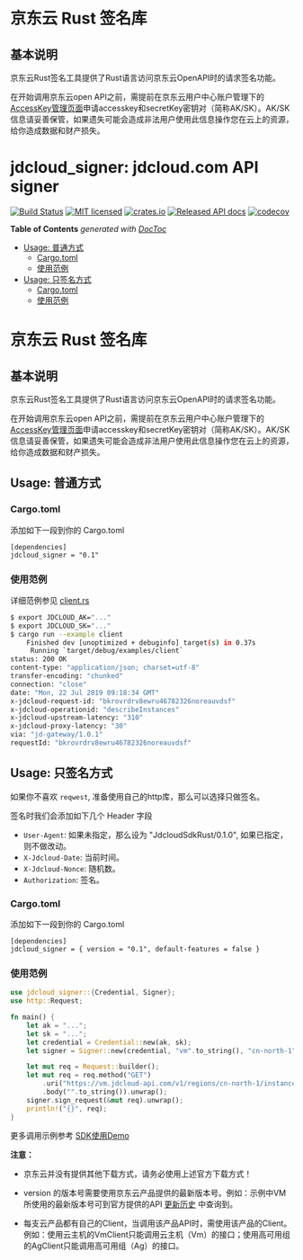 # 京东云 Rust 签名库
## 基本说明
京东云Rust签名工具提供了Rust语言访问京东云OpenAPI时的请求签名功能。

在开始调用京东云open API之前，需提前在京东云用户中心账户管理下的[AccessKey管理页面](https://uc.jdcloud.com/accesskey/index)申请accesskey和secretKey密钥对（简称AK/SK）。AK/SK信息请妥善保管，如果遗失可能会造成非法用户使用此信息操作您在云上的资源，给你造成数据和财产损失。
# jdcloud_signer: jdcloud.com API signer

[![Build Status](https://travis-ci.org/jdcloud-api/jdcloud-sdk-rust-signer.svg?branch=master)](https://travis-ci.org/jdcloud-api/jdcloud-sdk-rust-signer)
[![MIT licensed](https://img.shields.io/badge/license-Apache--2.0-blue.svg)](https://www.apache.org/licenses/LICENSE-2.0.html)
[![crates.io](https://meritbadge.herokuapp.com/jdcloud_signer)](https://crates.io/crates/jdcloud_signer)
[![Released API docs](https://docs.rs/jdcloud_signer/badge.svg)](https://docs.rs/jdcloud_signer)
[![codecov](https://codecov.io/gh/jdcloud-api/jdcloud-sdk-rust-signer/branch/master/graph/badge.svg)](https://codecov.io/gh/jdcloud-api/jdcloud-sdk-rust-signer)

<!-- START doctoc generated TOC please keep comment here to allow auto update -->
<!-- DON'T EDIT THIS SECTION, INSTEAD RE-RUN doctoc TO UPDATE -->
**Table of Contents**  *generated with [DocToc](https://github.com/thlorenz/doctoc)*


- [Usage: 普通方式](#usage-%E6%99%AE%E9%80%9A%E6%96%B9%E5%BC%8F)
  - [Cargo.toml](#cargotoml)
  - [使用范例](#%E4%BD%BF%E7%94%A8%E8%8C%83%E4%BE%8B)
- [Usage: 只签名方式](#usage-%E5%8F%AA%E7%AD%BE%E5%90%8D%E6%96%B9%E5%BC%8F)
  - [Cargo.toml](#cargotoml-1)
  - [使用范例](#%E4%BD%BF%E7%94%A8%E8%8C%83%E4%BE%8B-1)

<!-- END doctoc generated TOC please keep comment here to allow auto update -->


# 京东云 Rust 签名库
## 基本说明
京东云Rust签名工具提供了Rust语言访问京东云OpenAPI时的请求签名功能。

在开始调用京东云open API之前，需提前在京东云用户中心账户管理下的[AccessKey管理页面](https://uc.jdcloud.com/accesskey/index)申请accesskey和secretKey密钥对（简称AK/SK）。AK/SK信息请妥善保管，如果遗失可能会造成非法用户使用此信息操作您在云上的资源，给你造成数据和财产损失。
## Usage: 普通方式

### Cargo.toml

添加如下一段到你的 Cargo.toml

```
[dependencies]
jdcloud_signer = "0.1"
```

### 使用范例

详细范例参见 [client.rs](./examples/client.rs)

```sh
$ export JDCLOUD_AK="..."
$ export JDCLOUD_SK="..."
$ cargo run --example client
    Finished dev [unoptimized + debuginfo] target(s) in 0.37s
     Running `target/debug/examples/client`
status: 200 OK
content-type: "application/json; charset=utf-8"
transfer-encoding: "chunked"
connection: "close"
date: "Mon, 22 Jul 2019 09:18:34 GMT"
x-jdcloud-request-id: "bkrovrdrv8ewru46782326noreauvdsf"
x-jdcloud-operationid: "describeInstances"
x-jdcloud-upstream-latency: "310"
x-jdcloud-proxy-latency: "30"
via: "jd-gateway/1.0.1"
requestId: "bkrovrdrv8ewru46782326noreauvdsf"
```

## Usage: 只签名方式

如果你不喜欢 `reqwest`, 准备使用自己的http库，那么可以选择只做签名。

签名时我们会添加如下几个 Header 字段

* `User-Agent`: 如果未指定，那么设为 "JdcloudSdkRust/0.1.0", 如果已指定，则不做改动。
* `X-Jdcloud-Date`: 当前时间。
* `X-Jdcloud-Nonce`: 随机数。
* `Authorization`: 签名。

### Cargo.toml

添加如下一段到你的 Cargo.toml

```
[dependencies]
jdcloud_signer = { version = "0.1", default-features = false }
```

### 使用范例

```rust
use jdcloud_signer::{Credential, Signer};
use http::Request;

fn main() {
    let ak = "...";
    let sk = "...";
    let credential = Credential::new(ak, sk);
    let signer = Signer::new(credential, "vm".to_string(), "cn-north-1".to_string());

    let mut req = Request::builder();
    let mut req = req.method("GET")
        .uri("https://vm.jdcloud-api.com/v1/regions/cn-north-1/instances")
        .body("".to_string()).unwrap();
    signer.sign_request(&mut req).unwrap();
    println!("{}", req);
}
```

更多调用示例参考  [SDK使用Demo](https://github.com/jdcloud-api/jdcloud-sdk-rust-signer/tree/master/examples)





**注意：**

- 京东云并没有提供其他下载方式，请务必使用上述官方下载方式！

- version 的版本号需要使用京东云产品提供的最新版本号。例如：示例中VM所使用的最新版本号可到官方提供的API  [更新历史](../../API/Virtual-Machines/ChangeLog.md)  中查询到。

- 每支云产品都有自己的Client，当调用该产品API时，需使用该产品的Client。例如：使用云主机的VmClient只能调用云主机（Vm）的接口；使用高可用组的AgClient只能调用高可用组（Ag）的接口。


 
